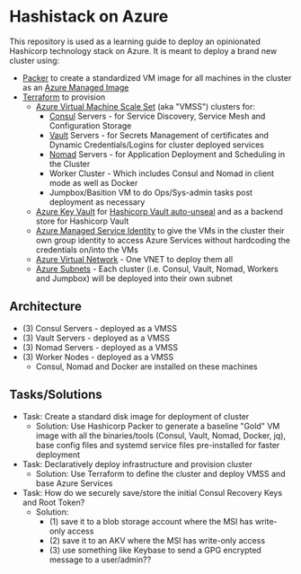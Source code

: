 # Hashistack on Azure

This repository is used as a learning guide to deploy an opinionated Hashicorp technology stack on Azure.  It is meant to deploy a brand new cluster using:

- [Packer](https://www.packer.io/) to create a standardized VM image for all machines in the cluster as an [Azure Managed Image](https://docs.microsoft.com/en-us/azure/virtual-machines/linux/build-image-with-packer)
- [Terraform](https://www.terraform.io/) to provision 
    - [Azure Virtual Machine Scale Set](https://docs.microsoft.com/en-us/azure/virtual-machine-scale-sets/overview) (aka "VMSS") clusters for:
      - [Consul](https://www.consul.io/) Servers - for Service Discovery, Service Mesh and Configuration Storage
      - [Vault](https://www.vaultproject.io/) Servers - for Secrets Management of certificates and Dynamic Credentials/Logins for cluster deployed services
      - [Nomad](https://www.nomadproject.io/) Servers - for Application Deployment and Scheduling in the Cluster
      - Worker Cluster - Which includes Consul and Nomad in client mode as well as Docker
      - Jumpbox/Basition VM to do Ops/Sys-admin tasks post deployment as necessary
    - [Azure Key Vault](https://docs.microsoft.com/en-ca/azure/key-vault/) for [Hashicorp Vault auto-unseal](https://learn.hashicorp.com/vault/operations/autounseal-azure-keyvault) and as a backend store for Hashicorp Vault
    - [Azure Managed Service Identity](https://docs.microsoft.com/en-us/azure/active-directory/managed-identities-azure-resources/) to give the VMs in the cluster their own group identity to access Azure Services without hardcoding the credentials on/into the VMs
    - [Azure Virtual Network](https://docs.microsoft.com/en-us/azure/virtual-network/virtual-networks-overview) - One VNET to deploy them all
    - [Azure Subnets](https://docs.microsoft.com/en-us/azure/virtual-network/virtual-network-vnet-plan-design-arm#subnets) - Each cluster (i.e. Consul, Vault, Nomad, Workers and Jumpbox) will be deployed into their own subnet


## Architecture

- (3) Consul Servers - deployed as a VMSS
- (3) Vault Servers - deployed as a VMSS
- (3) Nomad Servers - deployed as a VMSS
- (3) Worker Nodes - deployed as a VMSS
    - Consul, Nomad and Docker are installed on these machines

## Tasks/Solutions

- Task: Create a standard disk image for deployment of cluster
    - Solution: Use Hashicorp Packer to generate a baseline "Gold" VM image with all the binaries/tools (Consul, Vault, Nomad, Docker, jq), base config files and systemd service files pre-installed for faster deployment
- Task: Declaratively deploy infrastructure and provision cluster
    - Solution: Use Terraform to define the cluster and deploy VMSS and base Azure Services
- Task: How do we securely save/store the initial Consul Recovery Keys and Root Token?
    - Solution: 
      - (1) save it to a blob storage account where the MSI has write-only access
      - (2) save it to an AKV where the MSI has write-only access
      - (3) use something like Keybase to send a GPG encrypted message to a user/admin??